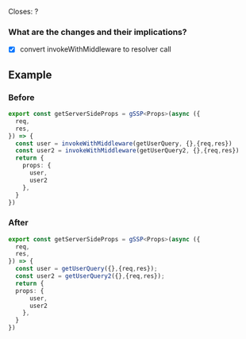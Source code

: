 <!--
Thanks for opening a PR! Your contribution is much appreciated.
To make sure your PR is handled as smoothly as possible please:
 - Link issue via "Closes #[issue_number]
 - Choose & follow the right checklist for the change that you're making:
-->

Closes: ?

### What are the changes and their implications?

- [x] convert invokeWithMiddleware to resolver call

## Example
### Before
```ts
export const getServerSideProps = gSSP<Props>(async ({
  req,
  res,
}) => {
  const user = invokeWithMiddleware(getUserQuery, {},{req,res})
  const user2 = invokeWithMiddleware(getUserQuery2, {},{req,res})
  return {
    props: {
      user,
      user2
    },
  }
})
```
### After
```ts
export const getServerSideProps = gSSP<Props>(async ({
  req,
  res,
}) => {
  const user = getUserQuery({},{req,res});
  const user2 = getUserQuery2({},{req,res});
  return {
  props: {
      user,
      user2
    },
  }
})
```